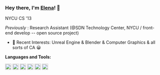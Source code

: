 ### Hey there, I'm [Elena](https://nanlioniya.github.io)! 👋
<p>NYCU CS '13</p>

_Previously_ :  Research Assistant (@SDN Technology Center, NYCU / front-end develop -- open source project)
<br>
- 🌱 Recent Interests: Unreal Engine & Blender & Computer Graphics & all sorts of CA 😀   

**Languages and Tools:**  

<code><img height="20" src="https://raw.githubusercontent.com/isocpp/logos/master/cpp_logo.png"></code> <code><img height="20" src="https://angular.io/assets/images/logos/angular/angular.png"></code>  <code><img height="20" src="https://www.freepnglogos.com/uploads/html5-logo-png/html5-logo-html-logo-0.png"></code>
<code><img height="20" src="https://cdn-icons-png.flaticon.com/512/732/732190.png"></code>
<code><img height="20" src="https://cdn-icons-png.flaticon.com/512/5968/5968292.png"></code>  <code><img height="20" src="https://cdn-icons-png.flaticon.com/512/5968/5968350.png"></code> 
